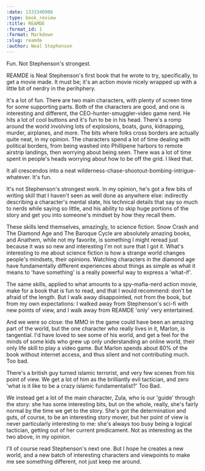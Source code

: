 ```yaml
--- 
:date: 1333340986
:type: book_review
:title: REAMDE
:format_id: 1
:format: Markdown
:slug: reamde
:author: Neal Stephenson
---
```


Fun. Not Stephenson's strongest.

REAMDE is Neal Stephenson's first book that he wrote to try, specifically, to
get a movie made. It must be; it's an action movie nicely wrapped up with a
little bit of nerdry in the perihphery. 

It's a lot of fun. There are two main characters, with plenty of screen time
for some supporting parts. Both of the characters are good, and one is
interesting and different, the CEO-hunter-smuggler-video game nerd. He hits a
lot of cool buttons and it's fun to be in his head. There's a romp around the
world involving lots of explosions, boats, guns, kidnapping, murder, airplanes,
and more. The bits where folks cross borders are actually quite neat, in my
opinion. The characters spend a lot of time dealing with political borders,
from being washed into Phillipene harbors to remote airstrip landings, then
worrying about being seen. There was a lot of time spent in people's heads
worrying about how to be off the grid. I liked that.

It all crescendos into a neat
wilderness-chase-shootout-bombing-intrigue-whatever. It's fun.

It's not Stephenson's strongest work. In my opinion, he's got a few bits of
writing skill that I haven't seen as well done as anywhere else: indirectly
describing a character's mental state, his technical details that say so much
to nerds while saying so little, and his ability to skip huge portions of the
story and get you into someone's mindset by how they recall them.

These skills lend themselves, amazingly, to science fiction. Snow Crash and The
Diamond Age and The Baroque Cycle are absolutely amazing books, and Anathem,
while not my favorite, is something I might reread just because it was so new
and interesting I'm not sure that I got it. What's interesting to me about
science fiction is how a strange world changes people's mindsets, their
opinions. Watching characters in the diamond age have fundamentally different
experiences about things as simple as what it means to 'have something' is a
really powerful way to express a 'what-if'.

The same skills, applied to what amounts to a spy-mafia-nerd action movie, make
for a book that is fun to read, and that I would recommend: don't be afraid of
the length. But I walk away disappointed, not from the book, but from my own
expectations: I walked away from Stephenson's sci-fi with new points of view,
and I walk away from REAMDE 'only' very entertained.

And we were so close: the MMO in the game could have been an amazing part of
the world, but the one character who really lives in it, Marlon, is tangential.
I'd have loved to see some of his world, and get a feel for the minds of some
kids who grew up only understanding an online world, their only life skill to
play a video game. But Marlon spends about 80% of the book without internet
access, and thus silent and not contributing much. Too bad.

There's a british guy turned islamic terrorist, and very few scenes from his
point of view. We get a lot of him as the brilliantly evil tactician, and zero
'what is it like to be a crazy islamic fundamentalist?' Too Bad.

We instead get a lot of the main character, Zula, who is our 'guide' through
the story: she has some interesting bits, but on the whole, really, she's
fairly normal by the time we get to the story. She's got the determination and
guts, of course, to be an interesting story mover, but her point of view is
never particularly interesting to me: she's always too busy being a logical
tactician, getting out of her current predicament. Not as interesting as the
two above, in my opinion.

I'll of course read Stephenson's next one. But I hope he creates a new world,
and a new batch of interesting characters and viewpoints to make me see
something different, not just keep me around.




